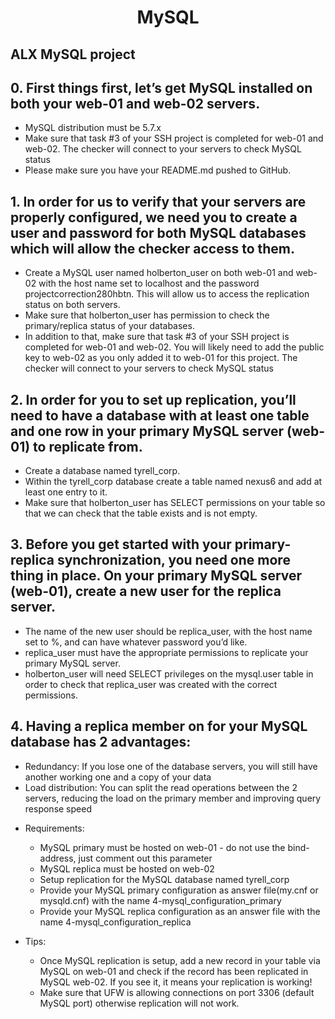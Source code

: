 # <center>MySQL</center>

## ALX MySQL project

## 0. First things first, let’s get MySQL installed on both your web-01 and web-02 servers.

   * MySQL distribution must be 5.7.x
   * Make sure that task #3 of your SSH project is completed for web-01 and web-02. The checker will connect to your servers to check MySQL status
   * Please make sure you have your README.md pushed to GitHub.

## 1. In order for us to verify that your servers are properly configured, we need you to create a user and password for both MySQL databases which will allow the checker access to them.

   * Create a MySQL user named holberton_user on both web-01 and web-02 with the host name set to localhost and the password projectcorrection280hbtn. This will allow us to access the replication status on both servers.
   * Make sure that holberton_user has permission to check the primary/replica status of your databases.
   * In addition to that, make sure that task #3 of your SSH project is completed for web-01 and web-02. You will likely need to add the public key to web-02 as you only added it to web-01 for this project. The checker will connect to your servers to check MySQL status

## 2. In order for you to set up replication, you’ll need to have a database with at least one table and one row in your primary MySQL server (web-01) to replicate from.

   * Create a database named tyrell_corp.
   * Within the tyrell_corp database create a table named nexus6 and add at least one entry to it.
   * Make sure that holberton_user has SELECT permissions on your table so that we can check that the table exists and is not empty.

## 3. Before you get started with your primary-replica synchronization, you need one more thing in place. On your primary MySQL server (web-01), create a new user for the replica server.

   * The name of the new user should be replica_user, with the host name set to %, and can have whatever password you’d like.
   * replica_user must have the appropriate permissions to replicate your primary MySQL server.
   * holberton_user will need SELECT privileges on the mysql.user table in order to check that replica_user was created with the correct permissions.

## 4. Having a replica member on for your MySQL database has 2 advantages:

   * Redundancy: If you lose one of the database servers, you will still have another working one and a copy of your data
   * Load distribution: You can split the read operations between the 2 servers, reducing the load on the primary member and improving query response speed

- Requirements:

   * MySQL primary must be hosted on web-01 - do not use the bind-address, just comment out this parameter
   * MySQL replica must be hosted on web-02
   * Setup replication for the MySQL database named tyrell_corp
   * Provide your MySQL primary configuration as answer file(my.cnf or mysqld.cnf) with the name 4-mysql_configuration_primary
   * Provide your MySQL replica configuration as an answer file with the name 4-mysql_configuration_replica

- Tips:

   * Once MySQL replication is setup, add a new record in your table via MySQL on web-01 and check if the record has been replicated in MySQL web-02. If you see it, it means your replication is working!
   * Make sure that UFW is allowing connections on port 3306 (default MySQL port) otherwise replication will not work.
